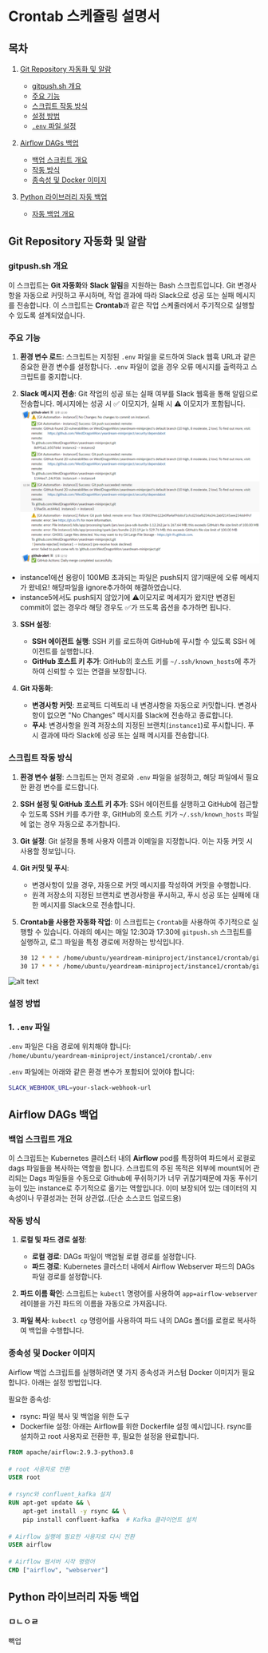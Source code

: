 # Crontab 스케쥴링 설명서

## 목차
1. [Git Repository 자동화 및 알람](#git-repository-자동화-및-알람)
   - [gitpush.sh 개요](#gitpushsh-개요)
   - [주요 기능](#주요-기능)
   - [스크립트 작동 방식](#스크립트-작동-방식)
   - [설정 방법](#설정-방법)
   - [`.env` 파일 설정](#env-파일-설정)

3. [Airflow DAGs 백업](#airflow-dags-백업)
   - [백업 스크립트 개요](#백업-스크립트-개요)
   - [작동 방식](#작동-방식)
   - [종속성 및 Docker 이미지](#종속성-및-docker-이미지)

3. [Python 라이브러리 자동 백업](#python-라이브러리-자동-백업)
   - [자동 백업 개요](#자동-백업-개요)



## Git Repository 자동화 및 알람
### gitpush.sh 개요
이 스크립트는 **Git 자동화**와 **Slack 알림**을 지원하는 Bash 스크립트입니다. Git 변경사항을 자동으로 커밋하고 푸시하며, 작업 결과에 따라 Slack으로 성공 또는 실패 메시지를 전송합니다. 이 스크립트는 **Crontab**과 같은 작업 스케줄러에서 주기적으로 실행할 수 있도록 설계되었습니다.

### 주요 기능

1. **환경 변수 로드**:
   스크립트는 지정된 `.env` 파일을 로드하여 Slack 웹훅 URL과 같은 중요한 환경 변수를 설정합니다. `.env` 파일이 없을 경우 오류 메시지를 출력하고 스크립트를 중지합니다.

2. **Slack 메시지 전송**:
   Git 작업의 성공 또는 실패 여부를 Slack 웹훅을 통해 알림으로 전송합니다. 메시지에는 성공 시 ✅ 이모지가, 실패 시 ⚠️ 이모지가 포함됩니다.
![alt text](image.png)
- instance1에선 용량이 100MB 초과되는 파일은 push되지 않기때문에 오류 메세지가 왔네요! 해당파일을 ignore추가하여 해결하였습니다.
- instance5에서도 push되지 않았기에 ⚠️이모지로 메세지가 왔지만 변경된 commit이 없는 경우라 해당 경우도 ✅가 뜨도록 옵션을 추가하면 됩니다.

3. **SSH 설정**:
   - **SSH 에이전트 실행**: SSH 키를 로드하여 GitHub에 푸시할 수 있도록 SSH 에이전트를 실행합니다.
   - **GitHub 호스트 키 추가**: GitHub의 호스트 키를 `~/.ssh/known_hosts`에 추가하여 신뢰할 수 있는 연결을 보장합니다.

4. **Git 자동화**:
   - **변경사항 커밋**: 프로젝트 디렉토리 내 변경사항을 자동으로 커밋합니다. 변경사항이 없으면 "No Changes" 메시지를 Slack에 전송하고 종료합니다.
   - **푸시**: 변경사항을 원격 저장소의 지정된 브랜치(`instance1`)로 푸시합니다. 푸시 결과에 따라 Slack에 성공 또는 실패 메시지를 전송합니다.

### 스크립트 작동 방식

1. **환경 변수 설정**:
   스크립트는 먼저 경로와 `.env` 파일을 설정하고, 해당 파일에서 필요한 환경 변수를 로드합니다.

2. **SSH 설정 및 GitHub 호스트 키 추가**:
   SSH 에이전트를 실행하고 GitHub에 접근할 수 있도록 SSH 키를 추가한 후, GitHub의 호스트 키가 `~/.ssh/known_hosts` 파일에 없는 경우 자동으로 추가합니다.

3. **Git 설정**:
   Git 설정을 통해 사용자 이름과 이메일을 지정합니다. 이는 자동 커밋 시 사용할 정보입니다.

4. **Git 커밋 및 푸시**:
   - 변경사항이 있을 경우, 자동으로 커밋 메시지를 작성하여 커밋을 수행합니다.
   - 원격 저장소의 지정된 브랜치로 변경사항을 푸시하고, 푸시 성공 또는 실패에 대한 메시지를 Slack으로 전송합니다.

5. **Crontab을 사용한 자동화 작업**:
   이 스크립트는 `Crontab`을 사용하여 주기적으로 실행할 수 있습니다. 아래의 예시는 매일 12:30과 17:30에 `gitpush.sh` 스크립트를 실행하고, 로그 파일을 특정 경로에 저장하는 방식입니다.

   ```bash
   30 12 * * * /home/ubuntu/yeardream-miniproject/instance1/crontab/gitpush.sh >> /home/ubuntu/yeardream-miniproject/instance1/crontab/logs/gitpush/logfile_$(date +\%Y\%m\%d_\%H\%M\%S).log 2>&1
   30 17 * * * /home/ubuntu/yeardream-miniproject/instance1/crontab/gitpush.sh >> /home/ubuntu/yeardream-miniproject/instance1/crontab/logs/gitpush/logfile_$(date +\%Y\%m\%d_\%H\%M\%S).log 2>&1
![alt text](image-1.png)
### 설정 방법

### 1. `.env` 파일
`.env` 파일은 다음 경로에 위치해야 합니다:  
`/home/ubuntu/yeardream-miniproject/instance1/crontab/.env`

`.env` 파일에는 아래와 같은 환경 변수가 포함되어 있어야 합니다:

```bash
SLACK_WEBHOOK_URL=your-slack-webhook-url
```

## Airflow DAGs 백업

### 백업 스크립트 개요
이 스크립트는 Kubernetes 클러스터 내의 **Airflow** pod를 특정하여 파드에서 로컬로 dags 파일들을 복사하는 역할을 합니다. 스크립트의 주된 목적은 외부에 mount되어 관리되는 Dags 파일들을 수동으로 Github에 푸쉬하기가 너무 귀찮기때문에 자동 푸쉬기능이 있는 instance로 주기적으로 옮기는 역할입니다. 이미 보장되어 있는 데이터의 지속성이나 무결성과는 전혀 상관없..(단순 소스코드 업로드용)

### 작동 방식
1. **로컬 및 파드 경로 설정**:
   - **로컬 경로**: DAGs 파일이 백업될 로컬 경로를 설정합니다.
   - **파드 경로**: Kubernetes 클러스터 내에서 Airflow Webserver 파드의 DAGs 파일 경로를 설정합니다.

2. **파드 이름 확인**:
   스크립트는 `kubectl` 명령어를 사용하여 `app=airflow-webserver` 레이블을 가진 파드의 이름을 자동으로 가져옵니다.

3. **파일 복사**:
   `kubectl cp` 명령어를 사용하여 파드 내의 DAGs 폴더를 로컬로 복사하여 백업을 수행합니다.

### 종속성 및 Docker 이미지
Airflow 백업 스크립트를 실행하려면 몇 가지 종속성과 커스텀 Docker 이미지가 필요합니다. 아래는 설정 방법입니다.

필요한 종속성:

- rsync: 파일 복사 및 백업을 위한 도구
- Dockerfile 설정: 아래는 Airflow를 위한 Dockerfile 설정 예시입니다. rsync를 설치하고 root 사용자로 전환한 후, 필요한 설정을 완료합니다.

```Dockerfile
FROM apache/airflow:2.9.3-python3.8

# root 사용자로 전환
USER root

# rsync와 confluent_kafka 설치
RUN apt-get update && \
    apt-get install -y rsync && \
    pip install confluent-kafka  # Kafka 클라이언트 설치

# Airflow 실행에 필요한 사용자로 다시 전환
USER airflow

# Airflow 웹서버 시작 명령어
CMD ["airflow", "webserver"]
```



## Python 라이브러리 자동 백업

### ㅁㄴㅇㄹ

빽업